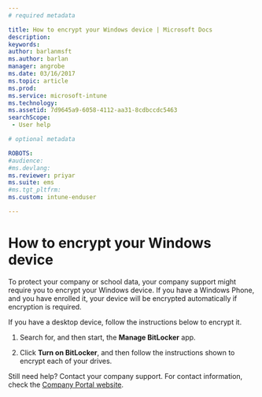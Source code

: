 ```yaml
---
# required metadata

title: How to encrypt your Windows device | Microsoft Docs
description:
keywords:
author: barlanmsftms.author: barlan
manager: angrobe
ms.date: 03/16/2017
ms.topic: article
ms.prod:
ms.service: microsoft-intune
ms.technology:
ms.assetid: 7d9645a9-6058-4112-aa31-8cdbccdc5463searchScope: - User help

# optional metadata

ROBOTS:  
#audience:
#ms.devlang:
ms.reviewer: priyar
ms.suite: ems
#ms.tgt_pltfrm:
ms.custom: intune-enduser

---
```


# How to encrypt your Windows device

To protect your company or school data, your company support might require you to encrypt your Windows device. If you have a Windows Phone, and you have enrolled it, your device will be encrypted automatically if encryption is required.

If you have a desktop device, follow the instructions below to encrypt it.

1.  Search for, and then start, the **Manage BitLocker** app.

2.  Click **Turn on BitLocker**, and then follow the instructions shown to encrypt each of your drives.

Still need help? Contact your company support. For contact information, check the [Company Portal website](https://portal.manage.microsoft.com#HelpDeskDialog).
